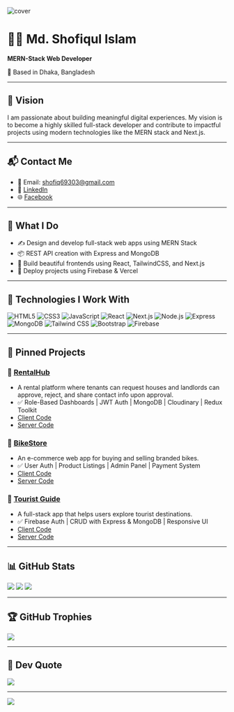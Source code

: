 <!-- Banner Image -->
<!-- <img src="https://github.com/shofiqebr/shofiqebr/assets/138476079/1234ea15-1c5e-4c89-8111-8c57c073e14a" alt="cover" style="width:100%;" /> -->
<!-- ![cover](https://i.ibb.co/r2dkypGT/cover.png) -->
<img src="https://i.ibb.co/r2dkypGT/cover.png" alt="cover" />



# 👨‍💼 Md. Shofiqul Islam
**MERN-Stack Web Developer**

📍 Based in Dhaka, Bangladesh

---

## 🧠 Vision
I am passionate about building meaningful digital experiences. My vision is to become a highly skilled full-stack developer and contribute to impactful projects using modern technologies like the MERN stack and Next.js.

---

## 📬 Contact Me
- 📧 Email: [shofiq69303@gmail.com](mailto:shofiq69303@gmail.com)  
- 💼 [LinkedIn](https://www.linkedin.com/in/shofiq303)  
- 🌐 [Facebook](https://facebook.com/shofiqul.islam.5817)

---

## 💼 What I Do
- ✍️ Design and develop full-stack web apps using MERN Stack
- 📦 REST API creation with Express and MongoDB
- 💅 Build beautiful frontends using React, TailwindCSS, and Next.js 
- 🚀 Deploy projects using Firebase & Vercel

---

## 🧰 Technologies I Work With
![HTML5](https://img.shields.io/badge/html5-E34F26?style=for-the-badge&logo=html5&logoColor=white)
![CSS3](https://img.shields.io/badge/css3-1572B6?style=for-the-badge&logo=css3&logoColor=white)
![JavaScript](https://img.shields.io/badge/javascript-F7DF1E?style=for-the-badge&logo=javascript&logoColor=black)
![React](https://img.shields.io/badge/react-20232a?style=for-the-badge&logo=react&logoColor=61DAFB)
![Next.js](https://img.shields.io/badge/next.js-black?style=for-the-badge&logo=next.js)
![Node.js](https://img.shields.io/badge/node.js-339933?style=for-the-badge&logo=nodedotjs&logoColor=white)
![Express](https://img.shields.io/badge/express.js-404d59?style=for-the-badge)
![MongoDB](https://img.shields.io/badge/mongodb-4EA94B?style=for-the-badge&logo=mongodb&logoColor=white)
![Tailwind CSS](https://img.shields.io/badge/tailwindcss-38B2AC?style=for-the-badge&logo=tailwind-css&logoColor=white)
![Bootstrap](https://img.shields.io/badge/bootstrap-7952B3?style=for-the-badge&logo=bootstrap&logoColor=white)
![Firebase](https://img.shields.io/badge/firebase-ffca28?style=for-the-badge&logo=firebase&logoColor=black)

---

## 📌 Pinned Projects

### 🔗 [RentalHub](https://rentalhub-client.vercel.app)
- A rental platform where tenants can request houses and landlords can approve, reject, and share contact info upon approval.
- ✅ Role-Based Dashboards | JWT Auth | MongoDB | Cloudinary | Redux Toolkit
- [Client Code](https://github.com/shofiqebr/rentalhub-client)
- [Server Code](https://github.com/shofiqebr/rentalhub-server)

### 🔗 [BikeStore](https://bike-store-client.vercel.app)
- An e-commerce web app for buying and selling branded bikes.
- ✅ User Auth | Product Listings | Admin Panel | Payment System
- [Client Code](https://github.com/shofiqebr/bike-store-client)
- [Server Code](https://github.com/shofiqebr/bike-store-server)

### 🔗 [Tourist Guide](https://tourist-guide-client-43eb6.web.app)
- A full-stack app that helps users explore tourist destinations.
- ✅ Firebase Auth | CRUD with Express & MongoDB | Responsive UI
- [Client Code](https://github.com/shofiqebr/tourist-guide-client)
- [Server Code](https://github.com/shofiqebr/tourist-guide-server)




---

## 📊 GitHub Stats
![](https://github-readme-stats.vercel.app/api?username=shofiqebr&theme=dark&hide_border=false&include_all_commits=true&count_private=true)
![](https://github-readme-streak-stats.herokuapp.com/?user=shofiqebr&theme=dark&hide_border=false)
![](https://github-readme-stats.vercel.app/api/top-langs/?username=shofiqebr&theme=dark&hide_border=false&layout=compact)

---

## 🏆 GitHub Trophies
![](https://github-profile-trophy.vercel.app/?username=shofiqebr&theme=radical&no-frame=false&no-bg=true&margin-w=4)

---

## 💬 Dev Quote
![](https://quotes-github-readme.vercel.app/api?type=horizontal&theme=radical)

---

[![](https://visitcount.itsvg.in/api?id=shofiqebr&icon=0&color=0)](https://visitcount.itsvg.in)
